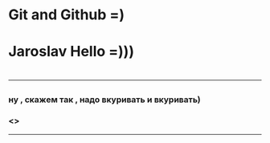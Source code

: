# Git  and Github =)

<h1> Jaroslav Hello =)))<h1/>
<hr size="7" noshade color="red"/>
<h3> ну , скажем так , надо вкуривать и вкуривать)<h3/>
<> 
<hr size="5" />
